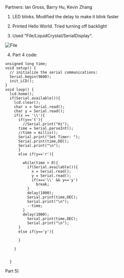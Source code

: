 Partners: Ian Gross, Barry Hu, Kevin Zhang


1) LED blinks. Modified the delay to make it blink faster

2) Printed Hello World. Tried turning off backlight

3) Used "File/LiquidCrystal/SerialDisplay".

![File](http://i.xomf.com/qlxln.jpg)

4) Part 4 code:

```
unsigned long time;
void setup() { 
  // initialize the serial communications:
  Serial.begin(9600);
  init_LCD();
}
void loop() {
  lcd.home();
  if(Serial.available()){
    lcd.clear();
    char x = Serial.read();
    char y = Serial.read();
    if(x == '\\'){
      if(y=='t'){
        //Serial.print("Hi");
      time = Serial.parseInt();
      //time = millis();
      Serial.print("Set Timer: ");
      Serial.print(time,DEC);
      Serial.print("\n");
      }
      else if(y=='r'){
        
        while(time > 0){
          if(Serial.available()){
            x = Serial.read();
            y = Serial.read();
            if(x=='\\' && y=='y')
              break;
          }
          delay(1000);
          Serial.print(time,DEC);
          Serial.print("\n");
          --time;
        }
        delay(1000);
          Serial.print(time,DEC);
          Serial.print("\n");
      }
      else if(y=='y'){
        
      }
      
    }
    
    
  }
```
  
  
  
Part 5)
